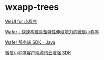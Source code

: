 # wxapp-trees

[WeUI for 小程序](https://github.com/weui/weui-wxss)

[Wafer - 快速构建具备弹性伸缩能力的微信小程序](https://github.com/tencentyun/wafer)

[Wafer 服务端 SDK - Java](https://github.com/tencentyun/wafer-java-server-sdk)

[微信小程序客户端腾讯云增强 SDK](https://github.com/tencentyun/wafer-client-sdk)
